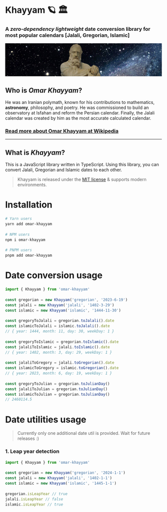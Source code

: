 # Khayyam 🪐 🏛

### A _zero-dependency_ _lightweight_ date conversion library for most popular calendars [**Jalali**, **Gregorian**, **Islamic**]

![omar-khayyam](docs/omar-khayyam.jpg)

## Who is _**Omar Khayyam**_?

He was an Iranian polymath, known for his contributions to mathematics, **astronomy**, philosophy, and poetry.
He was commissioned to build an observatory at Isfahan and reform the Persian calendar. Finally, the Jalali calendar was created by him as the most accurate calculated calendar.
### [Read more about Omar Khayyam at Wikipedia](https://en.wikipedia.org/wiki/Omar_Khayyam)

---

## What is _**Khayyam**_?

This is a JavaScript library written in TypeScript. Using this library, you can convert Jalali, Gregorian and Islamic dates to each other.

> Khayyam is released under the [MIT license](https://github.com/zoom-studio/omar-khayyam/blob/main/LICENSE) & supports modern environments.

# Installation

```bash
# Yarn users
yarn add omar-khayyam

# NPM users
npm i omar-khayyam

# PNPM users
pnpm add omar-khayyam
```

# Date conversion usage

```js
import { Khayyam } from 'omar-khayyam'

const gregorian = new Khayyam('gregorian', '2023-6-19')
const jalali = new Khayyam('jalali', '1402-3-29')
const islamic = new Khayyam('islamic', '1444-11-30')

const gregoryToJalali = gregorian.toJalali().date
const islamicToJalali = islamic.toJalali().date
// { year: 1444, month: 11, day: 30, weekDay: 1 }

const gregoryToIslamic = gregorian.toIslamic().date
const jalaliToIslamic = jalali.toIslamic().date
// { year: 1402, month: 3, day: 29, weekDay: 1 }

const jalaliToGregory = jalali.toGregorian().date
const islamicToGregory = islamic.toGregorian().date
// { year: 2023, month: 6, day: 19, weekDay: 1 }

const gregoryToJulian = gregorian.toJulianDay()
const jalaliToJulian = gregorian.toJulianDay()
const islamicToJulian = gregorian.toJulianDay()
// 2460114.5
```

# Date utilities usage
> Currently only one additional date util is provided. Wait for future releases :)

### 1. Leap year detection
```js
import { Khayyam } from 'omar-khayyam'

const gregorian = new Khayyam('gregorian', '2024-1-1')
const jalali = new Khayyam('jalali', '1402-1-1')
const islamic = new Khayyam('islamic', '1445-1-1')

gregorian.isLeapYear // true
jalali.isLeapYear // false
islamic.isLeapYear // true
```

